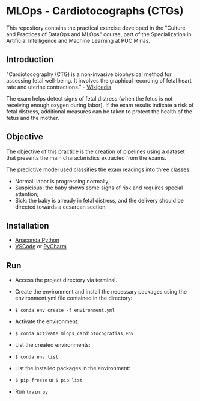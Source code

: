 # MLOps - Cardiotocographs (CTGs)

This repository contains the practical exercise developed in the "Culture and Practices of DataOps and MLOps" course, part of the Specialization in Artificial Intelligence and Machine Learning at PUC Minas.

## Introduction

"Cardiotocography (CTG) is a non-invasive biophysical method for assessing fetal well-being. It involves the graphical recording of fetal heart rate and uterine contractions." - [Wikipedia](https://pt.wikipedia.org/wiki/Cardiotocografia)

The exam helps detect signs of fetal distress (when the fetus is not receiving enough oxygen during labor). If the exam results indicate a risk of fetal distress, additional measures can be taken to protect the health of the fetus and the mother.

## Objective

The objective of this practice is the creation of pipelines using a dataset that presents the main characteristics extracted from the exams.

The predictive model used classifies the exam readings into three classes:

- Normal: labor is progressing normally;
- Suspicious: the baby shows some signs of risk and requires special attention;
- Sick: the baby is already in fetal distress, and the delivery should be directed towards a cesarean section.


## Installation

- [Anaconda Python](https://www.anaconda.com/)
- [VSCode](https://code.visualstudio.com/) or [PyCharm](https://www.jetbrains.com/pt-br/pycharm/)

## Run

- Access the project directory via terminal.
  
- Create the environment and install the necessary packages using the environment.yml file contained in the directory:
-  ```$ conda env create -f environment.yml```

- Activate the environment:
-  ```$ conda activate mlops_cardiotocografias_env```
  
- List the created environments:
-  ```$ conda env list```

  
- List the installed packages in the environment:
- ```$ pip freeze``` or ```$ pip list```

- Run ```train.py```
